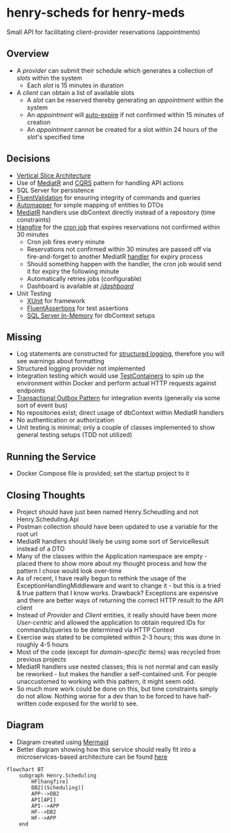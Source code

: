 # henry-scheds for henry-meds

Small API for facilitating client-provider reservations (appointments)

## Overview

- A _provider_ can submit their schedule which generates a collection of _slots_ within the system
    - Each _slot_ is 15 minutes in duration
- A _client_ can obtain a list of available slots
    - A _slot_ can be reserved thereby generating an _appointment_ within the system
    - An _appointment_ will [auto-expire](https://github.com/jrandallsexton/henry-scheds/blob/main/src/Henry.Scheduling.Api/Infrastructure/Jobs/ReservationExpiryJob.cs) if not confirmed within 15 minutes of creation
    - An _appointment_ cannot be created for a slot within 24 hours of the _slot_'s specified time
## Decisions
- [Vertical Slice Architecture](https://www.jimmybogard.com/vertical-slice-architecture/)
- Use of [MediatR](https://github.com/jbogard/MediatR) and [CQRS](https://martinfowler.com/bliki/CQRS.html) pattern for handling API actions
- SQL Server for persistence
- [FluentValidation](https://docs.fluentvalidation.net/en/latest/) for ensuring integrity of commands and queries
- [Automapper](https://automapper.org/) for simple mapping of entities to DTOs
- [MediatR](https://github.com/jbogard/MediatR) handlers use dbContext directly instead of a repository (time constraints)
- [Hangfire](https://www.hangfire.io/) for the [cron job](https://github.com/jrandallsexton/henry-scheds/blob/main/src/Henry.Scheduling.Api/Infrastructure/Jobs/ReservationExpiryJob.cs) that expires reservations not confirmed within 30 minutes
    - Cron job fires every minute
    - Reservations not confirmed within 30 minutes are passed off via fire-and-forget to another MediatR [handler](https://github.com/jrandallsexton/henry-scheds/blob/main/src/Henry.Scheduling.Api/Application/Appointment/Commands/ExpireAppointment.cs) for expiry process
    - Should something happen with the handler, the cron job would send it for expiry the following minute
    - Automatically retries jobs (configurable)
    - Dashboard is available at [_/dashboard_](https://localhost:63632/dashboard)
- Unit Testing
    - [XUnit](https://xunit.net/) for framework
    - [FluentAssertions](https://fluentassertions.com/) for test assertions
    - [SQL Server In-Memory](https://www.nuget.org/packages/Microsoft.EntityFrameworkCore.InMemory/) for dbContext setups
## Missing
- Log statements are constructed for [structured logging](https://learn.microsoft.com/en-us/aspnet/core/fundamentals/logging/?view=aspnetcore-8.0), therefore you will see warnings about formatting
- Structured logging provider not implemented
- Integration testing which would use [TestContainers](https://testcontainers.com/) to spin up the environment within Docker and perform actual HTTP requests against endpoints
- [Transactional Outbox Pattern](https://microservices.io/patterns/data/transactional-outbox.html) for integration events (generally via some sort of event bus)
- No repositories exist; direct usage of dbContext within MediatR handlers
- No authentication or authorization
- Unit testing is minimal; only a couple of classes implemented to show general testing setups (TDD not utilized)

## Running the Service
- Docker Compose file is provided; set the startup project to it

## Closing Thoughts
- Project should have just been named Henry.Scheudling and not Henry.Scheduling.Api
- Postman collection should have been updated to use a variable for the root url
- MediatR handlers should likely be using some sort of ServiceResult<T> instead of a DTO
- Many of the classes within the Application namespace are empty - placed there to show more about my thought process and how the pattern I chose would look over-time
- As of recent, I have really begun to rethink the usage of the ExceptionHandlingMiddleware and want to change it - but this is a tried & true pattern that I know works. Drawback?  Exceptions are expensive and there are better ways of returning the correct HTTP result to the API client
- Instead of _Provider_ and _Client_ entities, it really should have been more _User-centric_ and allowed the application to obtain required IDs for commands/queries to be determined via HTTP Context
- Exercise was stated to be completed within 2-3 hours; this was done in roughly 4-5 hours
- Most of the code (except for _domain-specific_ items) was recycled from previous projects
- MediatR handlers use nested classes; this is not normal and can easily be reworked - but makes the handler a self-contained unit.  For people unaccustomed to working with this pattern, it might seem odd.
- So much more work could be done on this, but time constraints simply do not allow.  Nothing worse for a dev than to be forced to have half-written code exposed for the world to see.
## Diagram
- Diagram created using [Mermaid](https://mermaid.js.org/)
- Better diagram showing how this service should really fit into a microservices-based architecture can be found [here](https://github.com/jrandallsexton/sports-data-core)
```mermaid
flowchart BT
    subgraph Henry.Scheduling
        HF[hangfire]
        DB2[(Scheduling)]
        APP-->DB2
        API[API]
        API-->APP
        HF-->DB2
        HF-->APP
    end
```